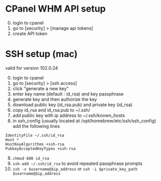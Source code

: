 # CPanel WHM API setup

0. login to cpanel
1. go to [security] > [manage api tokens]
2. create API token

# SSH setup (mac)

valid for version 102.0.24

0. login to cpanel
1. go to [security] > [ssh access]
2. click "generate a new key"
3. enter key name (default : id_rsa) and key passphrase
4. generate key and then authorize the key
5. download public key (id_rsa.pub) and private key (id_rsa)
6. copy id_rsa and id_rsa.pub to ~/.ssh/
6. add public key with ip address to ~/.ssh/known_hosts
7. in ssh_config (usually located at /opt/homebrew/etc/ssh/ssh_config) add the following lines
```
IdentityFile ~/.ssh/id_rsa
Host *
HostKeyAlgorithms +ssh-rsa
PubkeyAcceptedKeyTypes +ssh-rsa
```
8. `chmod 600 id_rsa`
9. `ssh-add ~/.ssh/id_rsa` to avoid repeated passphrase prompts
10. `ssh -v $username@$ip_address` or `ssh -i $private_key_path $username@$ip_address`
